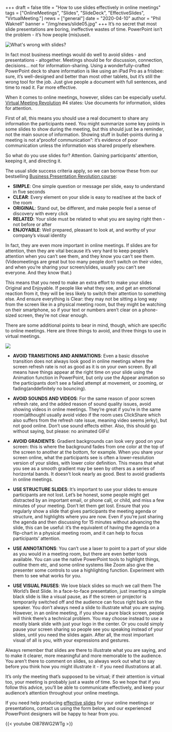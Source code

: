 +++
draft = false
title = "How to use slides effectively in online meetings"
tags = ["OnlineMeetings", "Slides", "SlideDeck", "EffectiveSlides", "VirtualMeeting."]
news = ["general"]
date = "2020-04-10"
author = "Phil Waknell"
banner = "/img/news/slide05.jpg"
+++
It’s no secret that most slide presentations are boring, ineffective wastes of time. PowerPoint isn’t the problem - it’s how people (mis)useit.



![](/img/news/slide05.jpg "What's wrong with slides?")

In fact most business meetings would do well to avoid slides - and presentations - altogether. Meetings should be for discussion, connection, decisions… not for information-sharing. Using a wonderfully-crafted PowerPoint deck to share information is like using an iPad Pro as a frisbee: sure, it’s well-designed and better than most other tablets, but it’s still the wrong tool for the job. Just give people a document with full sentences, and time to read it. Far more effective.

When it comes to online meetings, however, slides can be especially useful. [Virtual Meeting Revolution](https://www.ideasonstage.com/presentations-training/webinars/) #4 states: Use documents for information, slides for attention.

First of all, this means you should use a real document to share any information the participants need. You might summarize some key points in some slides to show during the meeting, but this should just be a reminder, not the main source of information. Showing stuff in bullet-points during a meeting is not a“proofof communication”: it’s evidence of poor communication unless the information was shared properly elsewhere.

So what do you use slides for? Attention. Gaining participants’ attention, keeping it, and directing it.



The usual slide success criteria apply, so we can borrow these from our bestselling [Business Presentation Revolution course](https://www.ideasonstage.com/presentations-training/the-business-presentation-revolution/):

* **SIMPLE**: One simple question or message per slide, easy to understand in five seconds
* **CLEAR**: Every element on your slide is easy to read/see at the back of the room
* **ORIGINAL**: Stand out, be different, and make people feel a sense of discovery with every click
* **RELATED**: Your slide must be related to what you are saying right then - not before or after
* **ENJOYABLE**: Well prepared, pleasant to look at, and worthy of your company’s visual identity

In fact, they are even more important in online meetings. If slides are for attention, then they are vital because it’s very hard to keep people’s attention when you can’t see them, and they know you can’t see them. (Videomeetings are great but too many people don’t switch on their video, and when you’re sharing your screen/slides, usually you can’t see everyone. And they know that.)

This means that you need to make an extra effort to make your slides Original and Enjoyable. If people like what they see, and get an emotional reaction from it, they will be less likely to switch their attention to something else. And ensure everything is Clear: they may not be sitting a long way from the screen like in a physical meeting room, but they might be watching on their smartphone, so if your text or numbers aren’t clear on a phone-sized screen, they’re not clear enough.



There are some additional points to bear in mind, though, which are specific to online meetings. Here are three things to avoid, and three things to use in virtual meetings.

![](/img/news/slide66.jpg)

* **AVOID TRANSITIONS AND ANIMATIONS**: Even a basic dissolve transition does not always look good in online meetings where the screen refresh rate is not as good as it is on your own screen. By all means have things appear at the right time on your slide using the Animation function in PowerPoint, but only use the Appear animation so the participants don’t see a failed attempt at movement, or zooming, or fading(anddefinitely no bouncing).
* **AVOID SOUNDS AND VIDEOS**: For the same reason of poor screen refresh rate, and the added reason of sound quality issues, avoid showing videos in online meetings. They’re great if you’re in the same room(althoughI usually avoid video if the room uses ClickShare which also suffers from the refresh rate issue, meaning video seems jerky), but not good online. Don’t use sound effects either. Also, this should go without saying, but please: no animated GIFs!
* **AVOID GRADIENTS**: Gradient backgrounds can look very good on your screen: this is where the background fades from one color at the top of the screen to another at the bottom, for example. When you share your screen online, what the participants see is often a lower-resolution version of your slides, with lower color definition. This means that what you see as a smooth gradient may be seen by others as a series of horizontal bands. It doesn’t look nearly as good. Best to avoid gradients in online meetings.



* **USE STRUCTURE SLIDES**: It’s important to use your slides to ensure participants are not lost. Let’s be honest, some people might get distracted by an important email, or phone call, or child, and miss a few minutes of your meeting. Don’t let them get lost. Ensure that you regularly show a slide that gives participants the meeting agenda or structure, and highlights where you are now. Even if you’re just sharing the agenda and then discussing for 15 minutes without advancing the slide, this can be useful: it’s the equivalent of having the agenda on a flip-chart in a physical meeting room, and it can help to focus participants’ attention.
* **USE ANNOTATIONS**: You can’t use a laser to point to a part of your slide as you would in a meeting room, but there are even better tools available. You can use the native PowerPoint tools to highlight things, outline them etc, and some online systems like Zoom also give the presenter some controls to use a highlighting function. Experiment with them to see what works for you.
* **USE VISUAL PAUSES**: We love black slides so much we call them The World’s Best Slide. In a face-to-face presentation, just inserting a simple black slide is like a visual pause, as if the screen or projector is temporarily switched off and the audience can focus right back on the speaker. You don’t always need a slide to illustrate what you are saying. However, in an online meeting, if you show a pure black screen, people will think there’s a technical problem. You may choose instead to use a mostly blank slide with just your logo in the center. Or you could simply pause your screen sharing so people see you speaking instead of your slides, until you need the slides again. After all, the most important visual of all is you, with your expressions and gestures.



Always remember that slides are there to illustrate what you are saying, and to make it clearer, more meaningful and more memorable to the audience. You aren’t there to comment on slides, so always work out what to say before you think how you might illustrate it - if you need illustrations at all.

It’s only the meeting that’s supposed to be virtual; if their attention is virtual too, your meeting is probably just a waste of time. So we hope that if you follow this advice, you’ll be able to communicate effectively, and keep your audience’s attention throughout your online meetings.

If you need help producing [effective slides](https://www.ideasonstage.com/presentation-creation-agency/) for your online meetings or presentations, contact us using the form below, and our experienced PowerPoint designers will be happy to hear from you.



{{< youtube Ol878WG2WTg >}}